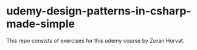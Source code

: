 # udemy-design-patterns-in-csharp-made-simple
This repo consists of exercises for this udemy course by Zoran Horvat.

